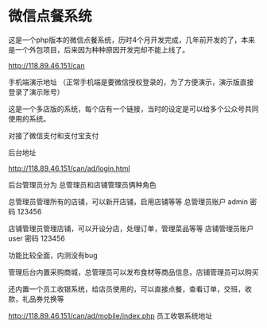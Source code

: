 # 微信点餐系统

这是一个php版本的微信点餐系统，历时4个月开发完成，几年前开发的了，本来是一个外包项目，后来因为种种原因开发完却不能上线了。

http://118.89.46.151/can

手机端演示地址 （正常手机端是要微信授权登录的，为了方便演示，演示版直接登录了演示账号）

这是一个多店版的系统，每个店有一个链接，当时的设定是可以给多个公众号共同使用的系统。

对接了微信支付和支付宝支付

后台地址 

http://118.89.46.151/can/ad/login.html

后台管理员分为 总管理员和店铺管理员俩种角色

总管理员管理所有的店铺，可以新开店铺，启用店铺等等
总管理员账户 admin 密码 123456

店铺管理员管理店铺，可以开设分店，处理订单，管理菜品等等
店铺管理员账户 user 密码 123456

功能比较全面，内测没有bug

管理后台内置采购商城，总管理员可以发布食材等商品信息，店铺管理员可以购买

还内置一个员工收银系统，给店员使用的，可以直接点餐，查看订单，交班，收款，礼品券兑换等

http://118.89.46.151/can/ad/mobile/index.php 员工收银系统地址

